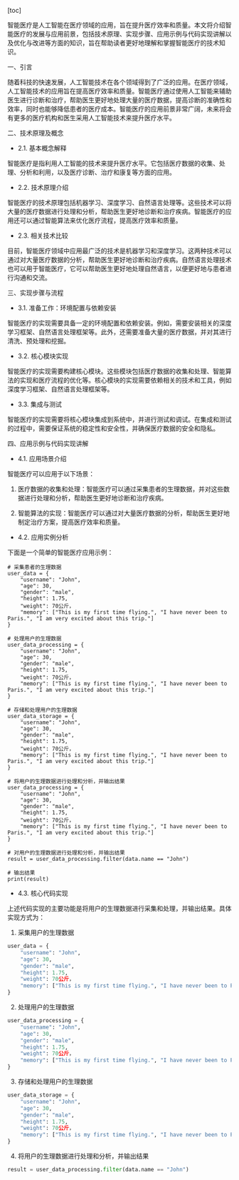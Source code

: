 
[toc]                    
                
                
智能医疗是人工智能在医疗领域的应用，旨在提升医疗效率和质量。本文将介绍智能医疗的发展与应用前景，包括技术原理、实现步骤、应用示例与代码实现讲解以及优化与改进等方面的知识，旨在帮助读者更好地理解和掌握智能医疗的技术知识。

一、引言

随着科技的快速发展，人工智能技术在各个领域得到了广泛的应用。在医疗领域，人工智能技术的应用旨在提高医疗效率和质量。智能医疗通过使用人工智能来辅助医生进行诊断和治疗，帮助医生更好地处理大量的医疗数据，提高诊断的准确性和效率，同时也能够降低患者的医疗成本。智能医疗的应用前景非常广阔，未来将会有更多的医疗机构和医生采用人工智能技术来提升医疗水平。

二、技术原理及概念

- 2.1. 基本概念解释

智能医疗是指利用人工智能的技术来提升医疗水平。它包括医疗数据的收集、处理、分析和利用，以及医疗诊断、治疗和康复等方面的应用。

- 2.2. 技术原理介绍

智能医疗的技术原理包括机器学习、深度学习、自然语言处理等。这些技术可以将大量的医疗数据进行处理和分析，帮助医生更好地诊断和治疗疾病。智能医疗的应用还可以通过智能算法来优化医疗流程，提高医疗效率和质量。

- 2.3. 相关技术比较

目前，智能医疗领域中应用最广泛的技术是机器学习和深度学习。这两种技术可以通过对大量医疗数据的分析，帮助医生更好地诊断和治疗疾病。自然语言处理技术也可以用于智能医疗，它可以帮助医生更好地处理自然语言，以便更好地与患者进行沟通和交流。

三、实现步骤与流程

- 3.1. 准备工作：环境配置与依赖安装

智能医疗的实现需要具备一定的环境配置和依赖安装。例如，需要安装相关的深度学习框架、自然语言处理框架等。此外，还需要准备大量的医疗数据，并对其进行清洗、预处理和挖掘。

- 3.2. 核心模块实现

智能医疗的实现需要构建核心模块。这些模块包括医疗数据的收集和处理、智能算法的实现和医疗流程的优化等。核心模块的实现需要依赖相关的技术和工具，例如深度学习框架、自然语言处理框架等。

- 3.3. 集成与测试

智能医疗的实现需要将核心模块集成到系统中，并进行测试和调试。在集成和测试的过程中，需要保证系统的稳定性和安全性，并确保医疗数据的安全和隐私。

四、应用示例与代码实现讲解

- 4.1. 应用场景介绍

智能医疗可以应用于以下场景：

1. 医疗数据的收集和处理：智能医疗可以通过采集患者的生理数据，并对这些数据进行处理和分析，帮助医生更好地诊断和治疗疾病。

2. 智能算法的实现：智能医疗可以通过对大量医疗数据的分析，帮助医生更好地制定治疗方案，提高医疗效率和质量。

- 4.2. 应用实例分析

下面是一个简单的智能医疗应用示例：

```
# 采集患者的生理数据
user_data = {
    "username": "John",
    "age": 30,
    "gender": "male",
    "height": 1.75,
    "weight": 70公斤，
    "memory": ["This is my first time flying.", "I have never been to Paris.", "I am very excited about this trip."]
}

# 处理用户的生理数据
user_data_processing = {
    "username": "John",
    "age": 30,
    "gender": "male",
    "height": 1.75,
    "weight": 70公斤，
    "memory": ["This is my first time flying.", "I have never been to Paris.", "I am very excited about this trip."]
}

# 存储和处理用户的生理数据
user_data_storage = {
    "username": "John",
    "age": 30,
    "gender": "male",
    "height": 1.75,
    "weight": 70公斤，
    "memory": ["This is my first time flying.", "I have never been to Paris.", "I am very excited about this trip."]
}

# 将用户的生理数据进行处理和分析，并输出结果
user_data_processing = {
    "username": "John",
    "age": 30,
    "gender": "male",
    "height": 1.75,
    "weight": 70公斤，
    "memory": ["This is my first time flying.", "I have never been to Paris.", "I am very excited about this trip."]
}

# 对用户的生理数据进行处理和分析，并输出结果
result = user_data_processing.filter(data.name == "John")

# 输出结果
print(result)
```

- 4.3. 核心代码实现

上述代码实现的主要功能是将用户的生理数据进行采集和处理，并输出结果。具体实现方式为：

1. 采集用户的生理数据

```python
user_data = {
    "username": "John",
    "age": 30,
    "gender": "male",
    "height": 1.75,
    "weight": 70公斤，
    "memory": ["This is my first time flying.", "I have never been to Paris.", "I am very excited about this trip."]
}
```

2. 处理用户的生理数据

```python
user_data_processing = {
    "username": "John",
    "age": 30,
    "gender": "male",
    "height": 1.75,
    "weight": 70公斤，
    "memory": ["This is my first time flying.", "I have never been to Paris.", "I am very excited about this trip."]
}
```

3. 存储和处理用户的生理数据

```python
user_data_storage = {
    "username": "John",
    "age": 30,
    "gender": "male",
    "height": 1.75,
    "weight": 70公斤，
    "memory": ["This is my first time flying.", "I have never been to Paris.", "I am very excited about this trip."]
}
```

4. 将用户的生理数据进行处理和分析，并输出结果

```python
result = user_data_processing.filter(data.name == "John")
```

